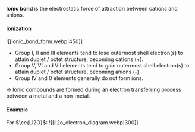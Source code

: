 **Ionic bond** is the electrostatic force of attraction between cations and anions.

#### Ionization
![[ionic_bond_form.webp|450]]
- Group I, II and III elements tend to lose outermost shell electron(s) to attain duplet / octet structure, becoming cations (+).
- Group V, VI and VII elements tend to gain outermost shell electron(s) to attain duplet / octet structure, becoming anions (-).
- Group IV and 0 elements generally do not form ions.

→ Ionic compounds are formed during an electron transferring process between a metal and a non-metal.

#### Example
For $\ce{Li2O}$:
![[li2o_electron_diagram.webp|300]]

